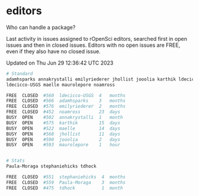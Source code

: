 # editors

Who can handle a package?

Last activity in issues assigned to rOpenSci editors, searched first in open
issues and then in closed issues. Editors with no open issues are FREE, even if
they also have no closed issue.


Updated on Thu Jun 29 12:36:42 UTC 2023

```bash
# Standard
adamhsparks annakrystalli emilyriederer jhollist jooolia karthik ldecicco
ldecicco-USGS maelle maurolepore noamross

FREE  CLOSED  #560  ldecicco-USGS  4   months
FREE  CLOSED  #566  adamhsparks    3   months
FREE  CLOSED  #576  emilyriederer  2   months
FREE  CLOSED  #452  noamross       23  days
BUSY  OPEN    #502  annakrystalli  1   month
BUSY  OPEN    #575  karthik        15  days
BUSY  OPEN    #522  maelle         14  days
BUSY  OPEN    #568  jhollist       11  days
BUSY  OPEN    #590  jooolia        2   days
BUSY  OPEN    #593  maurolepore    1   hour


# Stats
Paula-Moraga stephaniehicks tdhock

FREE  CLOSED  #551  stephaniehicks  4  months
FREE  CLOSED  #559  Paula-Moraga    3  months
FREE  CLOSED  #475  tdhock          1  month
```

